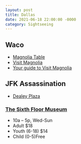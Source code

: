 ```yaml
---
layout: post
title: Dallas
date: 2021-06-18 22:00:00 -0000
category: Sightseeing
---
```


## Waco

- [Magnolia Table](https://magnolia.com/visit/eat/magnolia-table/)
- [Visit Magnolia](https://magnolia.com/visit/)
- [Your guide to Visit Magnolia](https://imgstore.sndimg.com/magnolia/documents/27a6cdcc-789b-4fcf-9fb2-877fc7f832e3.pdf?x61606)

## JFK Assassination

- [Dealey Plaza](http://www.dallasparks.org/Facilities/Facility/Details/Dealey-Plaza-462)

### [The Sixth Floor Museum](https://www.jfk.org/)

- 10a – 5p, Wed-Sun
- Adult $18
- Youth (6-18) $14
- Child (0-5)Free

